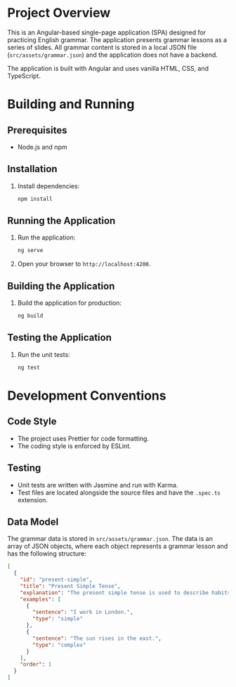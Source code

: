 # Project Overview

This is an Angular-based single-page application (SPA) designed for practicing English grammar. The application presents grammar lessons as a series of slides. All grammar content is stored in a local JSON file (`src/assets/grammar.json`) and the application does not have a backend.

The application is built with Angular and uses vanilla HTML, CSS, and TypeScript.

# Building and Running

## Prerequisites

- Node.js and npm

## Installation

1.  Install dependencies:
    ```bash
    npm install
    ```

## Running the Application

1.  Run the application:
    ```bash
    ng serve
    ```
2.  Open your browser to `http://localhost:4200`.

## Building the Application

1.  Build the application for production:
    ```bash
    ng build
    ```

## Testing the Application

1.  Run the unit tests:
    ```bash
    ng test
    ```

# Development Conventions

## Code Style

-   The project uses Prettier for code formatting.
-   The coding style is enforced by ESLint.

## Testing

-   Unit tests are written with Jasmine and run with Karma.
-   Test files are located alongside the source files and have the `.spec.ts` extension.

## Data Model

The grammar data is stored in `src/assets/grammar.json`. The data is an array of JSON objects, where each object represents a grammar lesson and has the following structure:

```json
[
  {
    "id": "present-simple",
    "title": "Present Simple Tense",
    "explanation": "The present simple tense is used to describe habits, unchanging situations, general truths, and fixed arrangements.",
    "examples": [
      {
        "sentence": "I work in London.",
        "type": "simple"
      },
      {
        "sentence": "The sun rises in the east.",
        "type": "complex"
      }
    ],
    "order": 1
  }
]
```
